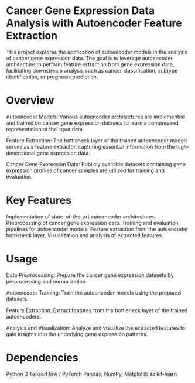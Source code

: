 # Cancer Gene Expression Data Analysis with Autoencoder Feature Extraction
This project explores the application of autoencoder models in the analysis of cancer gene expression data. The goal is to leverage autoencoder architecture to perform feature extraction from gene expression data, facilitating downstream analysis such as cancer classification, subtype identification, or prognosis prediction.

# Overview
Autoencoder Models: Various autoencoder architectures are implemented and trained on cancer gene expression datasets to learn a compressed representation of the input data.

Feature Extraction: The bottleneck layer of the trained autoencoder models serves as a feature extractor, capturing essential information from the high-dimensional gene expression data.

Cancer Gene Expression Data: Publicly available datasets containing gene expression profiles of cancer samples are utilized for training and evaluation.

# Key Features
Implementation of state-of-the-art autoencoder architectures.
Preprocessing of cancer gene expression data.
Training and evaluation pipelines for autoencoder models.
Feature extraction from the autoencoder bottleneck layer.
Visualization and analysis of extracted features.

# Usage
Data Preprocessing: Prepare the cancer gene expression datasets by preprocessing and normalization.

Autoencoder Training: Train the autoencoder models using the prepared datasets.

Feature Extraction: Extract features from the bottleneck layer of the trained autoencoders.

Analysis and Visualization: Analyze and visualize the extracted features to gain insights into the underlying gene expression patterns.

# Dependencies
Python 3
TensorFlow / PyTorch
Pandas, NumPy, Matplotlib
scikit-learn
